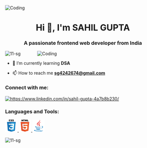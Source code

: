 <img align="center" alt="Coding" height="250" width="100%" src="https://media.giphy.com/media/ko7twHhomhk8E/giphy.gif">
<h1 align="center">Hi 👋, I'm SAHIL GUPTA</h1>
<h3 align="center">A passionate frontend web developer from India</h3>
<img align="right" alt="Coding" width="400" src="https://i.pinimg.com/originals/54/e3/7d/54e37d8074ebcde1d96c77d7b2a7f310.gif">

<p align="left"> <img src="https://komarev.com/ghpvc/?username=11-sg&label=Profile%20views&color=0e75b6&style=flat" alt="11-sg" /> </p>

- 🌱 I’m currently learning **DSA**

- 📫 How to reach me **sg4242674@gmail.com**

<h3 align="left">Connect with me:</h3>
<p align="left">
<a href="https://linkedin.com/in/sahil-gupta-4a7b8b230/" target="blank"><img align="center" src="https://raw.githubusercontent.com/rahuldkjain/github-profile-readme-generator/master/src/images/icons/Social/linked-in-alt.svg" alt="https://www.linkedin.com/in/sahil-gupta-4a7b8b230/" height="30" width="40" /></a>
</p>

<h3 align="left">Languages and Tools:</h3>
<p align="left"> <a href="https://www.w3schools.com/css/" target="_blank" rel="noreferrer"> <img src="https://raw.githubusercontent.com/devicons/devicon/master/icons/css3/css3-original-wordmark.svg" alt="css3" width="40" height="40"/> </a> <a href="https://www.w3.org/html/" target="_blank" rel="noreferrer"> <img src="https://raw.githubusercontent.com/devicons/devicon/master/icons/html5/html5-original-wordmark.svg" alt="html5" width="40" height="40"/> </a> <a href="https://www.java.com" target="_blank" rel="noreferrer"> <img src="https://raw.githubusercontent.com/devicons/devicon/master/icons/java/java-original.svg" alt="java" width="40" height="40"/> </a> </p>


<p><img align="center" src="https://github-readme-streak-stats.herokuapp.com/?user=11-sg&" alt="11-sg" /></p>

